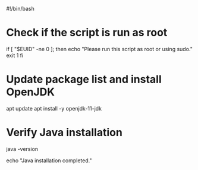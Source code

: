 #!/bin/bash

# Check if the script is run as root
if [ "$EUID" -ne 0 ]; then
    echo "Please run this script as root or using sudo."
    exit 1
fi

# Update package list and install OpenJDK
apt update
apt install -y openjdk-11-jdk

# Verify Java installation
java -version

echo "Java installation completed."